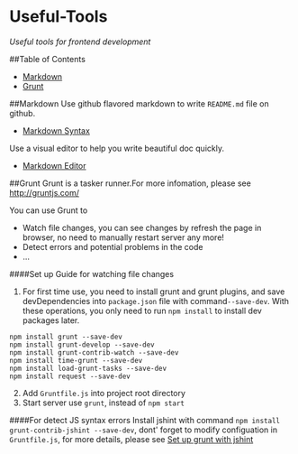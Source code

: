 Useful-Tools
============

*Useful tools for frontend development*

##Table of Contents
- [Markdown](#markdown)
- [Grunt](#grunt)

##Markdown
Use github flavored markdown to write ```README.md``` file on github.

- [Markdown Syntax](https://guides.github.com/features/mastering-markdown/)

Use a visual editor to help you write beautiful doc quickly.

- [Markdown Editor](http://jbt.github.io/markdown-editor/)

##Grunt
Grunt is a tasker runner.For more infomation, please see http://gruntjs.com/

You can use Grunt to 

- Watch file changes, you can see changes by refresh the page in browser, no need to manually restart server any more! 
- Detect errors and potential problems in the code
- ...

####Set up Guide for watching file changes

1. For first time use, you need to install grunt and grunt plugins, and save devDependencies into ```package.json``` file with command```--save-dev```. With these operations, you only need to run ```npm install``` to install dev packages later.
```
npm install grunt --save-dev
npm install grunt-develop --save-dev
npm install grunt-contrib-watch --save-dev
npm install time-grunt --save-dev
npm install load-grunt-tasks --save-dev
npm install request --save-dev
```
2. Add ```Gruntfile.js``` into project root directory
3. Start server use ```grunt```, instead of ```npm start```

####For detect JS syntax errors
Install jshint with command ```npm install grunt-contrib-jshint --save-dev```, dont' forget to modify configuation in ```Gruntfile.js```, for more details, please see [Set up grunt with jshint](http://fcfeibel.com/blog/2013/07/28/grunt-quickstart-set-up-grunt-with-jshint/)
